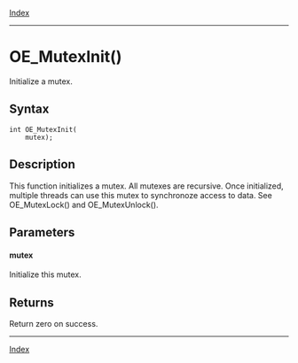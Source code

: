 [Index](index.md)

---
# OE_MutexInit()

Initialize a mutex.

## Syntax

    int OE_MutexInit(
        mutex);
## Description 

This function initializes a mutex. All mutexes are recursive. Once initialized, multiple threads can use this mutex to synchronoze access to data. See OE_MutexLock() and OE_MutexUnlock().



## Parameters

#### mutex

Initialize this mutex.

## Returns

Return zero on success.

---
[Index](index.md)

